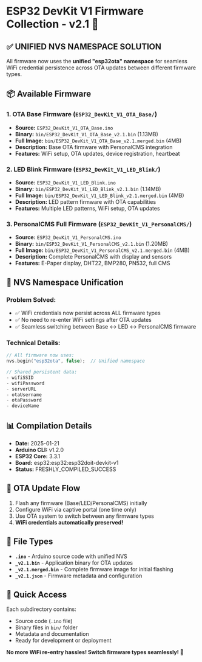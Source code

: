 # ESP32 DevKit V1 Firmware Collection - v2.1 🚀

## ✅ **UNIFIED NVS NAMESPACE SOLUTION**
All firmware now uses the **unified "esp32ota" namespace** for seamless WiFi credential persistence across OTA updates between different firmware types.

## 📦 **Available Firmware**

### 1. **OTA Base Firmware** (`ESP32_DevKit_V1_OTA_Base/`)
- **Source:** `ESP32_DevKit_V1_OTA_Base.ino`
- **Binary:** `bin/ESP32_DevKit_V1_OTA_Base_v2.1.bin` (1.13MB)
- **Full Image:** `bin/ESP32_DevKit_V1_OTA_Base_v2.1.merged.bin` (4MB)
- **Description:** Base OTA firmware with PersonalCMS integration
- **Features:** WiFi setup, OTA updates, device registration, heartbeat

### 2. **LED Blink Firmware** (`ESP32_DevKit_V1_LED_Blink/`)
- **Source:** `ESP32_DevKit_V1_LED_Blink.ino`
- **Binary:** `bin/ESP32_DevKit_V1_LED_Blink_v2.1.bin` (1.14MB)
- **Full Image:** `bin/ESP32_DevKit_V1_LED_Blink_v2.1.merged.bin` (4MB)
- **Description:** LED pattern firmware with OTA capabilities
- **Features:** Multiple LED patterns, WiFi setup, OTA updates

### 3. **PersonalCMS Full Firmware** (`ESP32_DevKit_V1_PersonalCMS/`)
- **Source:** `ESP32_DevKit_V1_PersonalCMS.ino`
- **Binary:** `bin/ESP32_DevKit_V1_PersonalCMS_v2.1.bin` (1.20MB)
- **Full Image:** `bin/ESP32_DevKit_V1_PersonalCMS_v2.1.merged.bin` (4MB)
- **Description:** Complete PersonalCMS with display and sensors
- **Features:** E-Paper display, DHT22, BMP280, PN532, full CMS

## 🔧 **NVS Namespace Unification**

### **Problem Solved:**
- ✅ WiFi credentials now persist across ALL firmware types
- ✅ No need to re-enter WiFi settings after OTA updates
- ✅ Seamless switching between Base ↔ LED ↔ PersonalCMS firmware

### **Technical Details:**
```cpp
// All firmware now uses:
nvs.begin("esp32ota", false);  // Unified namespace

// Shared persistent data:
- wifiSSID
- wifiPassword  
- serverURL
- otaUsername
- otaPassword
- deviceName
```

## 📊 **Compilation Details**
- **Date:** 2025-01-21
- **Arduino CLI:** v1.2.0
- **ESP32 Core:** 3.3.1
- **Board:** esp32:esp32:esp32doit-devkit-v1
- **Status:** FRESHLY_COMPILED_SUCCESS

## 🔄 **OTA Update Flow**
1. Flash any firmware (Base/LED/PersonalCMS) initially
2. Configure WiFi via captive portal (one time only)
3. Use OTA system to switch between any firmware types
4. **WiFi credentials automatically preserved!**

## 📁 **File Types**
- **`.ino`** - Arduino source code with unified NVS
- **`_v2.1.bin`** - Application binary for OTA updates  
- **`_v2.1.merged.bin`** - Complete firmware image for initial flashing
- **`_v2.1.json`** - Firmware metadata and configuration

## 🎯 **Quick Access**
Each subdirectory contains:
- Source code (`.ino` file)
- Binary files in `bin/` folder
- Metadata and documentation
- Ready for development or deployment

**No more WiFi re-entry hassles! Switch firmware types seamlessly! 🎉**